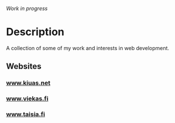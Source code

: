 _Work in progress_

Description
===========
A collection of some of my work and interests in web development.

Websites
-------

### www.kiuas.net

### www.viekas.fi

### www.taisia.fi

